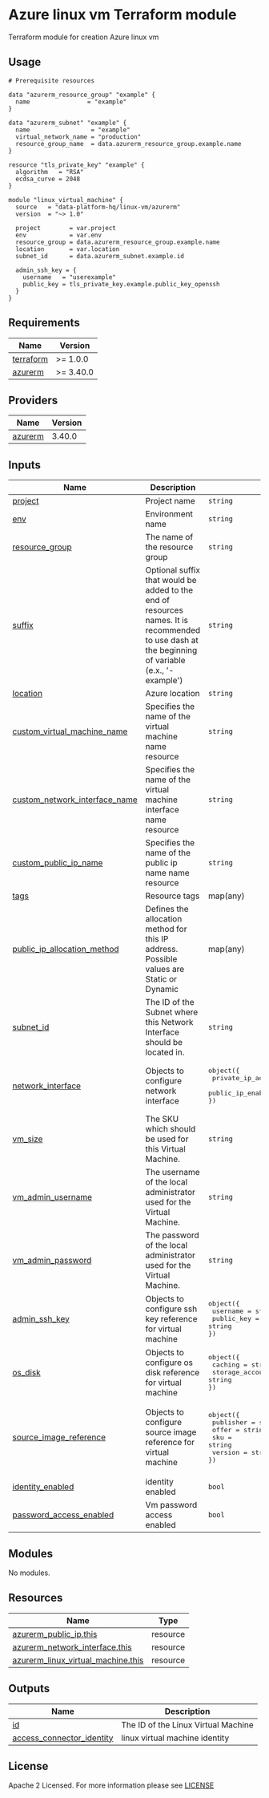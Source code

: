# Azure linux vm Terraform module
Terraform module for creation Azure linux vm

## Usage

```hcl
# Prerequisite resources

data "azurerm_resource_group" "example" {
  name                = "example"
}

data "azurerm_subnet" "example" {
  name                 = "example"
  virtual_network_name = "production"
  resource_group_name  = data.azurerm_resource_group.example.name
}

resource "tls_private_key" "example" {
  algorithm   = "RSA"
  ecdsa_curve = 2048
}

module "linux_virtual_machine" {
  source   = "data-platform-hq/linux-vm/azurerm"
  version  = "~> 1.0"

  project        = var.project
  env            = var.env
  resource_group = data.azurerm_resource_group.example.name
  location       = var.location
  subnet_id      = data.azurerm_subnet.example.id
  
  admin_ssh_key = {
    username   = "userexample"
    public_key = tls_private_key.example.public_key_openssh
  }
}
```
<!-- BEGIN_TF_DOCS -->
## Requirements

| Name                                                                         | Version   |
| ---------------------------------------------------------------------------- | --------- |
| <a name="requirement_terraform"></a> [terraform](#requirement\_terraform)    | >= 1.0.0  |
| <a name="requirement_azurerm"></a> [azurerm](#requirement\_azurerm)          | >= 3.40.0 |

## Providers

| Name                                                                   | Version |
| ---------------------------------------------------------------------- | ------- |
| <a name="provider_azurerm"></a> [azurerm](#provider\_azurerm)          | 3.40.0  |


## Inputs

| Name | Description | Type | Default | Required |
|------|-------------|------|---------|:--------:|
| <a name="input_project"></a> [project](#input\_project)| Project name | `string` | n/a | yes |
| <a name="input_env"></a> [env](#input\_env)| Environment name | `string` | n/a | yes |
| <a name="input_resource_group"></a> [resource\_group](#input\_resource\_group)| The name of the resource group | `string` | n/a | yes |
| <a name="input_suffix"></a> [suffix](#input\_suffix)| Optional suffix that would be added to the end of resources names. It is recommended to use dash at the beginning of variable (e.x., '-example') | `string` | "" | no |
| <a name="input_location"></a> [location](#input\_location)| Azure location | `string` | n/a | yes |
| <a name="input_custom_virtual_machine_name"></a> [custom\_virtual\_machine\_name](#input\_custom\_virtual\_machine\_name)| Specifies the name of the virtual machine name resource | `string` | null | no |
| <a name="input_custom_network_interface_name"></a> [custom\_network\_interface\_name](#input\_custom\_network\_interface\_name)| Specifies the name of the virtual machine interface name resource | `string` | null | no |
| <a name="input_custom_public_ip_name"></a> [custom\_public\_ip\_name](#input\_custom\_public\_ip\_name)| Specifies the name of the public ip name name resource | `string` | null | no |
| <a name="input_tags"></a> [tags](#input\_tags)| Resource tags | map(any) | {} | no |
| <a name="input_public_ip_allocation_method"></a> [public\_ip\_allocation\_method](#input\_public\_ip\_allocation_method)| Defines the allocation method for this IP address. Possible values are Static or Dynamic | map(any) | Dynamic | no |
| <a name="input_subnet_id"></a> [subnet\_id](#input\_subnet\_id)| The ID of the Subnet where this Network Interface should be located in. | `string` | n/a | yes |
| <a name="input_network_interface"></a> [network\_interface](#input\_network\_interface)| Objects to configure network interface | <pre>object({<br>  private_ip_address_allocation = string<br>  public_ip_enabled             = bool<br>})</pre> | <pre>{<br>  private_ip_address_allocation = "Dynamic"<br>  public_ip_enabled             = true<br>}</pre> | no |
| <a name="input_vm_size"></a> [vm\_size](#input\_vm\_size)| The SKU which should be used for this Virtual Machine. | `string` | Standard_F2 | no |
| <a name="input_vm_admin_username"></a> [vm\_admin\_username](#input\_vm\_admin\_username)| The username of the local administrator used for the Virtual Machine. | `string` | adminuser | no |
| <a name="input_vm_admin_password"></a> [vm\_admin\_password](#input\_vm\_admin\_password)| The password of the local administrator used for the Virtual Machine. | `string` | null | no |
| <a name="input_admin_ssh_key"></a> [admin\_ssh\_key](#input\_admin\_ssh\_key)| Objects to configure ssh key reference for virtual machine | <pre>object({<br>  username   = string<br>  public_key = string<br>})</pre> | n/a | yes |
| <a name="input_os_disk"></a> [os\_disk](#input\_os\_disk)| Objects to configure os disk reference for virtual machine | <pre>object({<br>  caching              = string<br>  storage_account_type = string<br>})</pre> | <pre>{<br>  caching              = "ReadWrite"<br>  storage_account_type = "Standard_LRS"<br>}</pre> | no |
| <a name="input_source_image_reference"></a> [source\_image\_reference](#input\_source\_image\_reference)| Objects to configure source image reference for virtual machine | <pre>object({<br>  publisher = string<br>  offer     = string<br>  sku       = string<br>  version   = string<br>})</pre> | <pre>{<br>  publisher = "Canonical"<br>  offer     = "0001-com-ubuntu-server-focal"<br>  sku       = "20_04-lts"<br>  version   = "latest"<br>}</pre> | no |
| <a name="input_identity_enabled"></a> [identity\_enabled](#input\_identity\_enabled)| identity enabled | `bool` | false | no |
| <a name="input_password_access_enabled"></a> [password\_access\_enabled](#input\_password\_access\_enabled)| Vm password access enabled | `bool` | false | no |
                                                                                                                                                                                                                                                                                                       
## Modules

No modules.

## Resources

| Name                                                                                                                                                                | Type     |
| ------------------------------------------------------------------------------------------------------------------------------------------------------------------- | -------- |
| [azurerm_public_ip.this](https://registry.terraform.io/providers/hashicorp/azurerm/latest/docs/resources/public_ip)                                                 | resource |
| [azurerm_network_interface.this](https://registry.terraform.io/providers/hashicorp/azurerm/latest/docs/resources/network_interface)                                 | resource |
| [azurerm_linux_virtual_machine.this](https://registry.terraform.io/providers/hashicorp/azurerm/latest/docs/resources/linux_virtual_machine)                         | resource |


## Outputs

| Name                                                                                                                          | Description                                          |
| ----------------------------------------------------------------------------------------------------------------------------- | ---------------------------------------------------- |
| <a name="output_id"></a> [id](#output\_id) | The ID of the Linux Virtual Machine |
| <a name="output_access_connector_identity"></a> [access\_connector\_identity](#output\_access\_connector\_identity) | linux virtual machine identity |
<!-- END_TF_DOCS -->

## License

Apache 2 Licensed. For more information please see [LICENSE](https://github.com/data-platform-hq/terraform-azurerm-linux-vm/blob/main/LICENSE)

